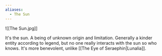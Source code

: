 ```yaml
---
aliases:
  - The Sun
---
```

![[The Sun.jpg]]

It's the sun. A being of unknown origin and limitation. Generally a kinder entity according to legend, but no one really interacts with the sun so who knows. It's more benevolent, unlike [[The Eye of Seraephin|Lunalia]].